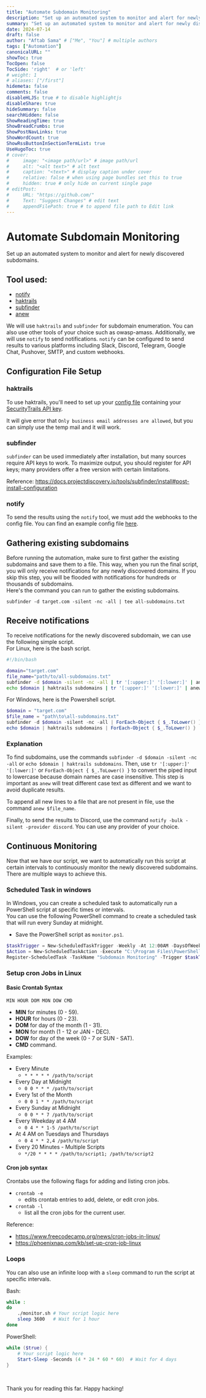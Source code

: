 ```yaml
---
title: "Automate Subdomain Monitoring"
description: "Set up an automated system to monitor and alert for newly discovered subdomains."
summary: "Set up an automated system to monitor and alert for newly discovered subdomains."
date: 2024-07-14
draft: false
author: "Aftab Sama" # ["Me", "You"] # multiple authors
tags: ["Automation"]
canonicalURL: ""
showToc: true
TocOpen: false
TocSide: 'right'  # or 'left'
# weight: 1
# aliases: ["/first"]
hidemeta: false
comments: false
disableHLJS: true # to disable highlightjs
disableShare: true
hideSummary: false
searchHidden: false
ShowReadingTime: true
ShowBreadCrumbs: true
ShowPostNavLinks: true
ShowWordCount: true
ShowRssButtonInSectionTermList: true
UseHugoToc: true
# cover:
#     image: "<image path/url>" # image path/url
#     alt: "<alt text>" # alt text
#     caption: "<text>" # display caption under cover
#     relative: false # when using page bundles set this to true
#     hidden: true # only hide on current single page
# editPost:
#     URL: "https://github.com/"
#     Text: "Suggest Changes" # edit text
#     appendFilePath: true # to append file path to Edit link
---
```


# Automate Subdomain Monitoring

Set up an automated system to monitor and alert for newly discovered subdomains.

## Tool used:
- [notify](https://github.com/projectdiscovery/notify)
- [haktrails](https://github.com/hakluke/haktrails)
- [subfinder](https://github.com/projectdiscovery/subfinder)
- [anew](https://github.com/tomnomnom/anew)


We will use `haktrails` and `subfinder` for subdomain enumeration. You can also use other tools of your choice such as owasp-amass. Additionally, we will use `notify` to send notifications. `notify` can be configured to send results to various platforms including Slack, Discord, Telegram, Google Chat, Pushover, SMTP, and custom webhooks.

## Configuration File Setup

### haktrails

To use haktrails, you'll need to set up your [config file](https://github.com/hakluke/haktrails?tab=readme-ov-file#config-file) containing your [SecurityTrails API key](https://securitytrails.com/corp/api).

It will give error that `Only business email addresses are allowed`, but you can simply use the temp mail and it will work.

### subfinder

`subfinder` can be used immediately after installation, but many sources require API keys to work. To maximize output, you should register for API keys; many providers offer a free version with certain limitations.

Reference: https://docs.projectdiscovery.io/tools/subfinder/install#post-install-configuration

### notify

To send the results using the `notify` tool, we must add the webhooks to the config file. You can find an example config file [here](https://github.com/projectdiscovery/notify?tab=readme-ov-file#provider-config).

## Gathering existing subdomains

Before running the automation, make sure to first gather the existing subdomains and save them to a file. This way, when you run the final script, you will only receive notifications for any newly discovered domains. If you skip this step, you will be flooded with notifications for hundreds or thousands of subdomains. \
Here's the command you can run to gather the existing subdomains.

```
subfinder -d target.com -silent -nc -all | tee all-subdomains.txt
```

## Receive notifications

To receive notifications for the newly discovered subdomain, we can use the following simple script. \
For Linux, here is the bash script.

```bash
#!/bin/bash

domain="target.com"
file_name="path/to/all-subdomains.txt"
subfinder -d $domain -silent -nc -all | tr '[:upper:]' '[:lower:]' | anew $file_name | notify -bulk -silent -provider discord
echo $domain | haktrails subdomains | tr '[:upper:]' '[:lower:]' | anew $file_name | notify -bulk -silent -provider discord
```

For Windows, here is the Powershell script.

```powershell
$domain = "target.com"
$file_name = "path\to\all-subdomains.txt"
subfinder -d $domain -silent -nc -all | ForEach-Object { $_.ToLower() } | anew $file_name | notify -bulk -silent -provider discord
echo $domain | haktrails subdomains | ForEach-Object { $_.ToLower() } | anew $file_name | notify -bulk -silent -provider discord
```

### Explanation

To find subdomains, use the commands `subfinder -d $domain -silent -nc -all` or `echo $domain | haktrails subdomains`. Then, use `tr '[:upper:]' '[:lower:]'` or `ForEach-Object { $_.ToLower() }` to convert the piped input to lowercase because domain names are case insensitive. This step is important as `anew` will treat different case text as different and we want to avoid duplicate results.

To append all new lines to a file that are not present in file, use the command `anew $file_name`.

Finally, to send the results to Discord, use the command `notify -bulk -silent -provider discord`. You can use any provider of your choice.

## Continuous Monitoring

Now that we have our script, we want to automatically run this script at certain intervals to continuously monitor the newly discovered subdomains. There are multiple ways to achieve this.

### Scheduled Task in windows

In Windows, you can create a scheduled task to automatically run a PowerShell script at specific times or intervals. \
You can use the following PowerShell command to create a scheduled task that will run every Sunday at midnight.
- Save the PowerShell script as `monitor.ps1`.

```powershell
$taskTrigger = New-ScheduledTaskTrigger -Weekly -At 12:00AM -DaysOfWeek Sunday
$Action = New-ScheduledTaskAction -Execute "C:\Program Files\PowerShell\7\pwsh.exe" -Argument "path\to\monitor.ps1"
Register-ScheduledTask -TaskName "Subdomain Monitoring" -Trigger $taskTrigger -Action $Action
```

### Setup cron Jobs in Linux

#### Basic Crontab Syntax

```
MIN HOUR DOM MON DOW CMD
```
- **MIN** for minutes (0 - 59). 
- **HOUR** for hours (0 - 23).
- **DOM** for day of the month (1 - 31).
- **MON** for month (1 - 12 or JAN - DEC).
- **DOW** for day of the week (0 - 7 or SUN - SAT).
- **CMD** command.

Examples:
- Every Minute	
    - `* * * * * /path/to/script`
- Every Day at Midnight	
    - `0 0 * * * /path/to/script`
- Every 1st of the Month
    - `0 0 1 * * /path/to/script`
- Every Sunday at Midnight	
    - `0 0 * * 7 /path/to/script`
- Every Weekday at 4 AM	
    - `0 4 * * 1-5 /path/to/script`
- At 4 AM on Tuesdays and Thursdays	
    - `0 4 * * 2,4 /path/to/script`
- Every 20 Minutes - Multiple Scripts
    - `*/20 * * * * /path/to/script1; /path/to/script2`

#### Cron job syntax

Crontabs use the following flags for adding and listing cron jobs.
- `crontab -e`
    - edits crontab entries to add, delete, or edit cron jobs.
- `crontab -l`
    - list all the cron jobs for the current user.


Reference:
- https://www.freecodecamp.org/news/cron-jobs-in-linux/
- https://phoenixnap.com/kb/set-up-cron-job-linux


### Loops

You can also use an infinite loop with a `sleep` command to run the script at specific intervals.

Bash:
```bash
while :
do
    ./monitor.sh # Your script logic here
    sleep 3600   # Wait for 1 hour
done
```

PowerShell:
```powershell
while ($true) {
    # Your script logic here
    Start-Sleep -Seconds (4 * 24 * 60 * 60)  # Wait for 4 days
}
```

<br>

Thank you for reading this far. Happy hacking!
